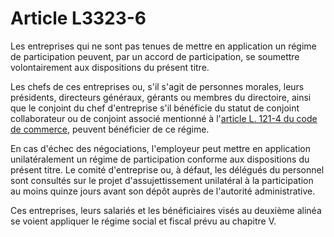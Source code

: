 # Article L3323-6

Les entreprises qui ne sont pas tenues de mettre en application un régime de participation peuvent, par un accord de participation, se soumettre volontairement aux dispositions du présent titre. 
  
  
Les chefs de ces entreprises ou, s'il s'agit de personnes morales, leurs présidents, directeurs généraux, gérants ou membres du directoire, ainsi que le conjoint du chef d'entreprise s'il bénéficie du statut de conjoint collaborateur ou de conjoint associé mentionné à l'[article L. 121-4 du code de commerce][1], peuvent bénéficier de ce régime. 

En cas d'échec des négociations, l'employeur peut mettre en application unilatéralement un régime de participation conforme aux dispositions du présent titre. Le comité d'entreprise ou, à défaut, les délégués du personnel sont consultés sur le projet d'assujettissement unilatéral à la participation au moins quinze jours avant son dépôt auprès de l'autorité administrative. 

Ces entreprises, leurs salariés et les bénéficiaires visés au deuxième alinéa se voient appliquer le régime social et fiscal prévu au chapitre V.

 [1]: /affichCodeArticle.do?cidTexte=LEGITEXT000005634379&idArticle=LEGIARTI000006219182&dateTexte=&categorieLien=cid